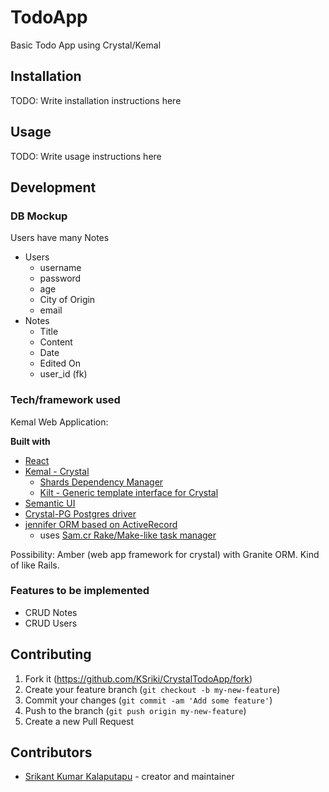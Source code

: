 # TodoApp

Basic Todo App using Crystal/Kemal

## Installation

TODO: Write installation instructions here

## Usage

TODO: Write usage instructions here

## Development

### DB Mockup

Users have many Notes

- Users
    - username
    - password
    - age
    - City of Origin
    - email
- Notes
    - Title
    - Content
    - Date
    - Edited On
    - user_id (fk)

### Tech/framework used

Kemal Web Application:

<b>Built with</b>
- [React](https://reactjs.org/)
- [Kemal - Crystal](https://kemalcr.com/guide/)
    - [Shards Dependency Manager](https://github.com/crystal-lang/shards)
    - [Kilt - Generic template interface for Crystal](https://github.com/jeromegn/kilt)
- [Semantic UI](https://react.semantic-ui.com/)
- [Crystal-PG Postgres driver](https://github.com/will/crystal-pg)
- [jennifer ORM based on ActiveRecord](https://github.com/imdrasil/jennifer.cr) 
    - uses [Sam.cr Rake/Make-like task manager](https://github.com/imdrasil/sam.cr)

Possibility: Amber (web app framework for crystal) with Granite ORM. Kind of like Rails.

### Features to be implemented

- CRUD Notes
- CRUD Users

## Contributing

1. Fork it (<https://github.com/KSriki/CrystalTodoApp/fork>)
2. Create your feature branch (`git checkout -b my-new-feature`)
3. Commit your changes (`git commit -am 'Add some feature'`)
4. Push to the branch (`git push origin my-new-feature`)
5. Create a new Pull Request

## Contributors

- [Srikant Kumar Kalaputapu](https://github.com/KSriki) - creator and maintainer
